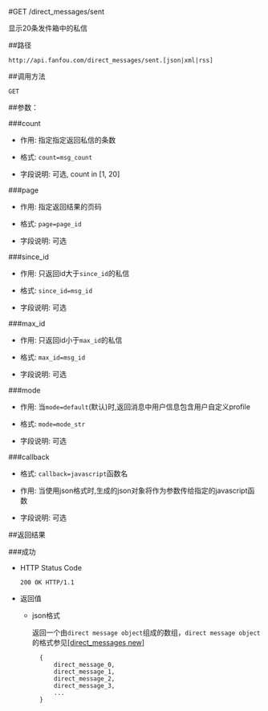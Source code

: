 #GET /direct_messages/sent

显示20条发件箱中的私信

##路径

    http://api.fanfou.com/direct_messages/sent.[json|xml|rss]

##调用方法

    GET 

##参数：

###count

- 作用: 指定指定返回私信的条数

- 格式: `count=msg_count`

- 字段说明: 可选, count in [1, 20]

###page

- 作用: 指定返回结果的页码

- 格式: `page=page_id`

- 字段说明: 可选

###since_id

- 作用: 只返回id大于`since_id`的私信

- 格式: `since_id=msg_id`

- 字段说明: 可选

###max_id

- 作用: 只返回id小于`max_id`的私信

- 格式: `max_id=msg_id`

- 字段说明: 可选

###mode

- 作用: 当`mode=default`(默认)时,返回消息中用户信息包含用户自定义profile

- 格式: `mode=mode_str`

- 字段说明: 可选

###callback

- 格式: `callback=javascript`函数名

- 作用: 当使用json格式时,生成的json对象将作为参数传给指定的javascript函数

- 字段说明: 可选

##返回结果

###成功

- HTTP Status Code

    `200 OK HTTP/1.1`

- 返回值

    * json格式

        返回一个由`direct message object`组成的数组，`direct message object`的格式参见[[direct_messages new]](/direct_messages/new)

            {
                direct_message_0,
                direct_message_1,
                direct_message_2,
                direct_message_3,
                ...
            }
